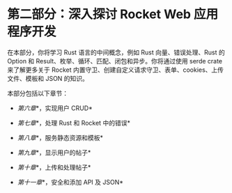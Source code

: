 # 第二部分：深入探讨 Rocket Web 应用程序开发

在本部分，你将学习 Rust 语言的中间概念，例如 Rust 向量、错误处理、Rust 的 Option 和 Result、枚举、循环、匹配、闭包和异步。你将通过使用 serde crate 来了解更多关于 Rocket 内置守卫、创建自定义请求守卫、表单、cookies、上传文件、模板和 JSON 的知识。

本部分包括以下章节：

+   *第六章**，实现用户 CRUD*

+   *第七章**，处理 Rust 和 Rocket 中的错误*

+   *第八章**，服务静态资源和模板*

+   *第九章**，显示用户的帖子*

+   *第十章**，上传和处理帖子*

+   *第十一章**，安全和添加 API 及 JSON*

